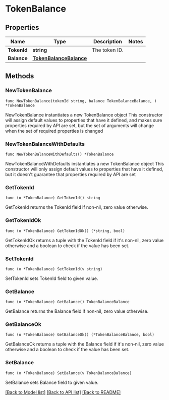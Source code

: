 # TokenBalance

## Properties

Name | Type | Description | Notes
------------ | ------------- | ------------- | -------------
**TokenId** | **string** | The token ID. | 
**Balance** | [**TokenBalanceBalance**](TokenBalanceBalance.md) |  | 

## Methods

### NewTokenBalance

`func NewTokenBalance(tokenId string, balance TokenBalanceBalance, ) *TokenBalance`

NewTokenBalance instantiates a new TokenBalance object
This constructor will assign default values to properties that have it defined,
and makes sure properties required by API are set, but the set of arguments
will change when the set of required properties is changed

### NewTokenBalanceWithDefaults

`func NewTokenBalanceWithDefaults() *TokenBalance`

NewTokenBalanceWithDefaults instantiates a new TokenBalance object
This constructor will only assign default values to properties that have it defined,
but it doesn't guarantee that properties required by API are set

### GetTokenId

`func (o *TokenBalance) GetTokenId() string`

GetTokenId returns the TokenId field if non-nil, zero value otherwise.

### GetTokenIdOk

`func (o *TokenBalance) GetTokenIdOk() (*string, bool)`

GetTokenIdOk returns a tuple with the TokenId field if it's non-nil, zero value otherwise
and a boolean to check if the value has been set.

### SetTokenId

`func (o *TokenBalance) SetTokenId(v string)`

SetTokenId sets TokenId field to given value.


### GetBalance

`func (o *TokenBalance) GetBalance() TokenBalanceBalance`

GetBalance returns the Balance field if non-nil, zero value otherwise.

### GetBalanceOk

`func (o *TokenBalance) GetBalanceOk() (*TokenBalanceBalance, bool)`

GetBalanceOk returns a tuple with the Balance field if it's non-nil, zero value otherwise
and a boolean to check if the value has been set.

### SetBalance

`func (o *TokenBalance) SetBalance(v TokenBalanceBalance)`

SetBalance sets Balance field to given value.



[[Back to Model list]](../README.md#documentation-for-models) [[Back to API list]](../README.md#documentation-for-api-endpoints) [[Back to README]](../README.md)


